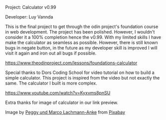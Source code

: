 Project: Calculator v0.99

Developer: Luy Vannda

This is the final project to get through the odin project's foundation course in web development. The project has been polished. However, I wouldn't consider it a 100% completion hence the v0.99. With my limited skills I have make the calculator as seamless as possible. However, there is still known bugs in negate button, in the future as my developer skill is improved I will visit it again and iron out all bugs if possible.

https://www.theodinproject.com/lessons/foundations-calculator

Special thanks to Dors Coding School for video tutorial on how to build a simple calculator. This project is inspired from the video but not exactly the same. The calculator I built is more complex.

https://www.youtube.com/watch?v=Kyxvms8pnSU


Extra thanks for image of calculator in our link preview.

Image by <a href="https://pixabay.com/users/peggy_marco-1553824/?utm_source=link-attribution&utm_medium=referral&utm_campaign=image&utm_content=1889004">Peggy und Marco Lachmann-Anke</a> from <a href="https://pixabay.com//?utm_source=link-attribution&utm_medium=referral&utm_campaign=image&utm_content=1889004">Pixabay</a>

